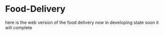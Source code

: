 # Food-Delivery
here is the web version of the food delivery 
now in developing state
soon it will complete
